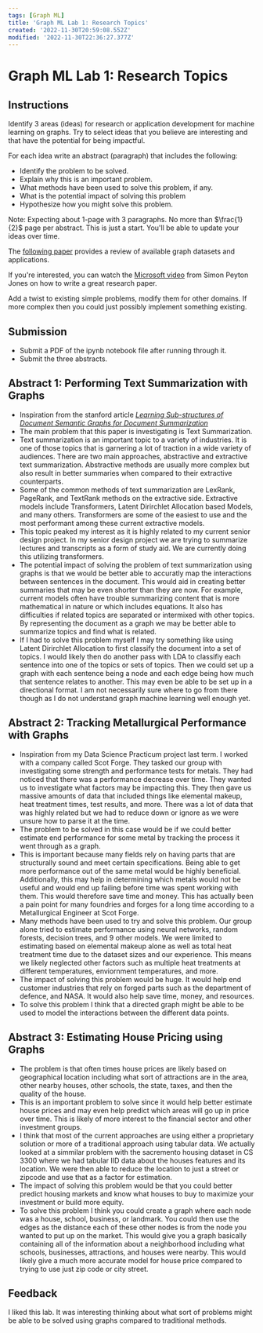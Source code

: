 ```yaml
---
tags: [Graph ML]
title: 'Graph ML Lab 1: Research Topics'
created: '2022-11-30T20:59:08.552Z'
modified: '2022-11-30T22:36:27.377Z'
---
```


# Graph ML Lab 1: Research Topics

## Instructions
Identify 3 areas (ideas) for research or application development for machine learning on graphs. Try to select ideas that you believe are interesting and that have the potential for being impactful.

For each idea write an abstract (paragraph) that includes the following:
- Identify the problem to be solved.
- Explain why this is an important problem. 
- What methods have been used to solve this problem, if any.
- What is the potential impact of solving this problem
- Hypothesize how you might solve this problem.

Note: Expecting about 1-page with 3 paragraphs. No more than $\frac{1}{2}$ page per abstract. This is just a start. You'll be able to update your ideas over time. 

The [following paper](http://graphkernels.cs.tu-dortmund.de/) provides a review of available graph datasets and applications.

If you're interested, you can watch the [Microsoft video](https://www.microsoft.com/en-us/research/video/how-to-write-a-great-research-paper-4/) from Simon Peyton Jones on how to write a great research paper.

Add a twist to existing simple problems, modify them for other domains. If more complex then you could just possibly implement something existing.

## Submission
- Submit a PDF of the ipynb notebook file after running through it.
- Submit the three abstracts.

## Abstract 1: Performing Text Summarization with Graphs
- Inspiration from the stanford article [*Learning Sub-structures of Document Semantic Graphs for Document Summarization*](https://www-cs-faculty.stanford.edu/people/jure/pubs/nlpspo-linkkdd04.pdf)
- The main problem that this paper is investigating is Text Summarization.
- Text summarization is an important topic to a variety of industries. It is one of those topics that is garnering a lot of traction in a wide variety of audiences. There are two main approaches, abstractive and extractive text summarization. Abstractive methods are usually more complex but also result in better summaries when compared to their extractive counterparts.
- Some of the common methods of text summarization are LexRank, PageRank, and TextRank methods on the extractive side. Extractive models include Transformers, Latent Dirirchlet Allocation based Models, and many others. Transformers are some of the easiest to use and the most performant among these current extractive models.
- This topic peaked my interest as it is highly related to my current senior design project. In my senior design project we are trying to summarize lectures and transcripts as a form of study aid. We are currently doing this utilizing transformers.
- The potential impact of solving the problem of text summarization using graphs is that we would be better able to accuratly map the interactions between sentences in the document. This would aid in creating better summaries that may be even shorter than they are now. For example, current models often have trouble summarizing content that is more mathematical in nature or which includes equations. It also has difficulties if related topics are separated or intermixed with other topics. By representing the document as a graph we may be better able to summarize topics and find what is related. 
- If I had to solve this problem myself I may try something like using Latent Dirirchlet Allocation to first classify the document into a set of topics. I would likely then do another pass with LDA to classifiy each sentence into one of the topics or sets of topics. Then we could set up a graph with each sentence being a node and each edge being how much that sentence relates to another. This may even be able to be set up in a directional format. I am not necessarily sure where to go from there though as I do not understand graph machine learning well enough yet.

## Abstract 2: Tracking Metallurgical Performance with Graphs
- Inspiration from my Data Science Practicum project last term. I worked with a company called Scot Forge. They tasked our group with investigating some strength and performance tests for metals. They had noticed that there was a performance decrease over time. They wanted us to investigate what factors may be impacting this. They then gave us massive amounts of data that included things like elemental makeup, heat treatment times, test results, and more. There was a lot of data that was highly related but we had to reduce down or ignore as we were unsure how to parse it at the time.
- The problem to be solved in this case would be if we could better estimate end performance for some metal by tracking the process it went through as a graph. 
- This is important because many fields rely on having parts that are structurally sound and meet certain specifications. Being able to get more performance out of the same metal would be highly beneficial. Additionally, this may help in determining which metals would not be useful and would end up failing before time was spent working with them. This would therefore save time and money. This has actually been a pain point for many foundries and forges for a long time according to a Metallurgical Engineer at Scot Forge.
- Many methods have been used to try and solve this problem. Our group alone tried to estimate performance using neural networks, random forests, decision trees, and 9 other models. We were limited to estimating based on elemental makeup alone as well as total heat treatment time due to the dataset sizes and our experience. This means we likely neglected other factors such as multiple heat treatments at different temperatures, enviornment temperatures, and more.
- The impact of solving this problem would be huge. It would help end customer industries that rely on forged parts such as the department of defence, and NASA. It would also help save time, money, and resources.
- To solve this problem I think that a directed graph might be able to be used to model the interactions between the different data points. 

## Abstract 3: Estimating House Pricing using Graphs
- The problem is that often times house prices are likely based on geographical location including what sort of attractions are in the area, other nearby houses, other schools, the state, taxes, and then the quality of the house.
- This is an important problem to solve since it would help better estimate house prices and may even help predict which areas will go up in price over time. This is likely of more interest to the financial sector and other investment groups.
- I think that most of the current approaches are using either a proprietary solution or more of a traditional approach using tabular data. We actually looked at a simmilar problem with the sacremento housing dataset in CS 3300 where we had tabular IID data about the houses features and its location. We were then able to reduce the location to just a street or zipcode and use that as a factor for estimation.
- The impact of solving this problem would be that you could better predict housing markets and know what houses to buy to maximize your investment or build more equity.
- To solve this problem I think you could create a graph where each node was a house, school, business, or landmark. You could then use the edges as the distance each of these other nodes is from the node you wanted to put up on the market. This would give you a graph basically containing all of the information about a neighborhood including what schools, businesses, attractions, and houses were nearby. This would likely give a much more accurate model for house price compared to trying to use just zip code or city street.

## Feedback
I liked this lab. It was interesting thinking about what sort of problems might be able to be solved using graphs compared to traditional methods.


















